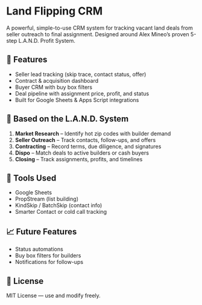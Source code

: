# Land Flipping CRM

A powerful, simple-to-use CRM system for tracking vacant land deals from seller outreach to final assignment. Designed around Alex Mineo’s proven 5-step L.A.N.D. Profit System.

## 💼 Features
- Seller lead tracking (skip trace, contact status, offer)
- Contract & acquisition dashboard
- Buyer CRM with buy box filters
- Deal pipeline with assignment price, profit, and status
- Built for Google Sheets & Apps Script integrations

## 🧠 Based on the L.A.N.D. System
1. **Market Research** – Identify hot zip codes with builder demand
2. **Seller Outreach** – Track contacts, follow-ups, and offers
3. **Contracting** – Record terms, due diligence, and signatures
4. **Dispo** – Match deals to active builders or cash buyers
5. **Closing** – Track assignments, profits, and timelines

## 🔧 Tools Used
- Google Sheets
- PropStream (list building)
- KindSkip / BatchSkip (contact info)
- Smarter Contact or cold call tracking

## 📈 Future Features
- Status automations
- Buy box filters for builders
- Notifications for follow-ups

## 📜 License
MIT License — use and modify freely.
